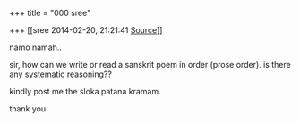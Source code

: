 +++
title = "000 sree"

+++
[[sree	2014-02-20, 21:21:41 [Source](https://groups.google.com/g/samskrita/c/4GLa94wL5j8)]]



namo namah..

  

sir, how can we write or read a sanskrit poem in order (prose order). is there any systematic reasoning??

kindly post me the sloka patana kramam.

thank you.

